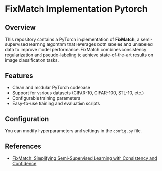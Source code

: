 # FixMatch Implementation Pytorch

## Overview

This repository contains a PyTorch implementation of **FixMatch**, a semi-supervised learning algorithm that leverages both labeled and unlabeled data to improve model performance. FixMatch combines consistency regularization and pseudo-labeling to achieve state-of-the-art results on image classification tasks.

## Features

- Clean and modular PyTorch codebase
- Support for various datasets (CIFAR-10, CIFAR-100, STL-10, etc.)
- Configurable training parameters
- Easy-to-use training and evaluation scripts

## Configuration

You can modify hyperparameters and settings in the `config.py` file.

## References

- [FixMatch: Simplifying Semi-Supervised Learning with Consistency and Confidence](https://arxiv.org/abs/2001.07685)
